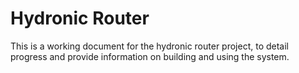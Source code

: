 # Hydronic Router

This is a working document for the hydronic router project, to detail progress and provide information on building and using the system.

```{tableofcontents}
```
